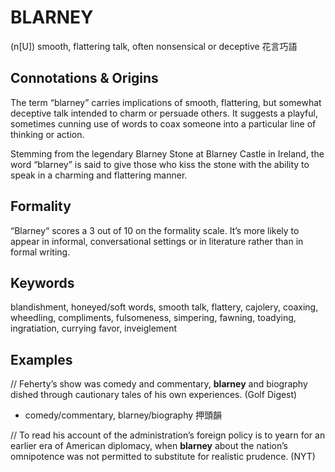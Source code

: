 # BLARNEY
(n[U]) smooth, flattering talk, often nonsensical or deceptive
花言巧語

## Connotations & Origins

The term “blarney” carries implications of smooth, flattering, but somewhat deceptive talk intended to charm or persuade others. It suggests a playful, sometimes cunning use of words to coax someone into a particular line of thinking or action.

Stemming from the legendary Blarney Stone at Blarney Castle in Ireland, the word “blarney” is said to give those who kiss the stone with the ability to speak in a charming and flattering manner.

## Formality

“Blarney“ scores a 3 out of 10 on the formality scale. It’s more likely to appear in informal, conversational settings or in literature rather than in formal writing.

## Keywords

blandishment, honeyed/soft words, smooth talk, flattery, cajolery, coaxing, wheedling, compliments, fulsomeness, simpering, fawning, toadying, ingratiation, currying favor, inveiglement

## Examples

// Feherty’s show was comedy and commentary, **blarney** and biography dished through cautionary tales of his own experiences. (Golf Digest)

* comedy/commentary, blarney/biography 押頭韻

// To read his account of the administration’s foreign policy is to yearn for an earlier era of American diplomacy, when **blarney** about the nation’s omnipotence was not permitted to substitute for realistic prudence. (NYT)

